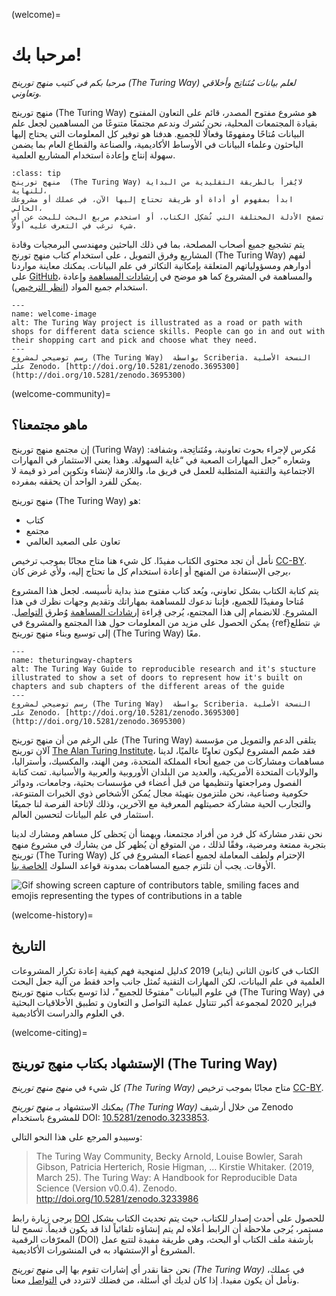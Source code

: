 (welcome)=
# مرحبا بك!

*مرحبا بكم في كتيب منهج تورينج  (The Turing Way) لعلم بيانات مُتَناتِج وأخلاقي وتعاوني.*

منهج تورينج  (The Turing Way)  هو مشروع مفتوح المصدر، قائم على التعاون المفتوح بقيادة المجتمعات المحلية، نحن نُشرك وندعم مجتمعًا متنوعًا من المساهمين لجعل علم البيانات مُتاحًا ومفهومًا وفعالًا للجميع. هدفنا هو توفير كل المعلومات التي يحتاج إليها الباحثون وعلماء البيانات في الأوساط الأكاديمية، والصناعة والقطاع العام بما يضمن سهولة إنتاج وإعادة استخدام المشاريع العلمية.

```{admonition} ملاحظة هامة
:class: tip
منهج تورينج  (The Turing Way) لايُقرأ بالطريقة التقليدية من البداية للنهاية،
ابدأ بمفهوم أو أداة أو طريقة تحتاج إليها الآن، في عملك أو مشروعك الحالي،
تصفح الأدلة المختلفة التي تُشكِل الكتاب، أو استخدم مربع البحث للبحث عن أي شيء ترغب في التعرف عليه أولاً.
```

يتم تشجيع جميع أصحاب المصلحة، بما في ذلك الباحثين ومهندسي البرمجيات وقادة المشاريع وفرق التمويل ، على استخدام كتاب منهج تورنج (The Turing Way) لفهم أدوارهم ومسؤولياتهم المتعلقة بإمكانية التكاثر في علم البيانات. يمكنك معاينة مواردنا على [GitHub](https://github.com/alan-turing-institute/the-turing-way)، والمساهمة في المشروع كما هو موضح في [إرشادات المساهمة](https://github.com/alan-turing-institute/the-turing-way/blob/main/CONTRIBUTING.md) وإعادة استخدام جميع المواد ([انظر الترخيص](https://github.com/alan-turing-institute/the-turing-way/blob/main/LICENSE.md)).

```{figure} figures/welcome.jpg
---
name: welcome-image
alt: The Turing Way project is illustrated as a road or path with shops for different data science skills. People can go in and out with their shopping cart and pick and choose what they need.
---
رسم توضيحي لمشروع (The Turing Way)  بواسطة Scriberia. النسخة الأصلية على Zenodo، [http://doi.org/10.5281/zenodo.3695300](http://doi.org/10.5281/zenodo.3695300)
```

(welcome-community)=
## ماهو مجتمعنا؟

إن مجتمع منهج تورينج (Turing Way) مُكرس لإجراء بحوث تعاونية، ومُتَناتِجة، وشفافة:  وشعاره “جعل المهارات الصعبة في “غاية السهولة. وهذا يعني الاستثمار في المهارات الاجتماعية والتقنية المتطلبة للعمل في فريق ما، واللازمة لإنشاء وتكوين أمر ذو قيمة لا يمكن للفرد الواحد أن يحققه بمفرده.

 منهج تورينج  (The Turing Way)  هو:

* كتاب
* مجتمع
* تعاون على الصعيد العالمي

نأمل أن تجد محتوى الكتاب مفيدًا. كل شيء هنا متاح مجانًا بموجب ترخيص [CC-BY](https://github.com/alan-turing-institute/the-turing-way/blob/main/LICENSE.md). يرجى الإستفادة من المنهج أو إعادة استخدام كل ما تحتاج إليه، ولأي غرض كان،

يتم كتابة الكتاب بشكل تعاوني، ويُعد كتاب مفتوح منذ بداية تأسيسه. لجعل هذا المشروع مُتاحا ومفيدًا للجميع، فإننا ندعوك للمساهمة بمهاراتك وتقديم وجهات نظرك في هذا المشروع. للانضمام إلى هذا المجتمع، يُرجى قِراءة [إرشادات المساهمة](https://github.com/alan-turing-institute/the-turing-way/blob/main/CONTRIBUTING.md) وُطرق [التواصل](https://github.com/alan-turing-institute/the-turing-way#get-in-touch). يمكن الحصول على مزيد من المعلومات حول هذا المجتمع والمشروع في {ref}`ش`. نتطلع إلى توسيع وبناء منهج تورينج (The Turing Way) معًا.

```{figure} figures/theturingway-chapters.jpg
---
name: theturingway-chapters
alt: The Turing Way Guide to reproducible research and it's stucture illustrated to show a set of doors to represent how it's built on chapters and sub chapters of the different areas of the guide
---
رسم توضيحي لمشروع (The Turing Way)  بواسطة Scriberia. النسخة الأصلية على Zenodo، [http://doi.org/10.5281/zenodo.3695300](http://doi.org/10.5281/zenodo.3695300)
```

على الرغم من أن منهج تورينج (The Turing Way) يتلقى الدعم والتمويل من مؤسسة آلان تورينج [The Alan Turing Institute](https://www.turing.ac.uk/)، فقد صُمم المشروع ليكون تعاونًا عالميًا، لدينا مساهمات ومشاركات من جميع أنحاء المملكة المتحدة، ومن الهند، والمكسيك، وأستراليا، والولايات المتحدة الأمريكية، والعديد من البلدان الأوروبية والعربية والأسبانية. تمت كتابة الفصول ومراجعتها وتنظيمها من قبل أعضاء في مؤسسات بحثية، وجامعات، ودوائر حكومية وصناعية، نحن ملتزمون بتهيئة مجال يُمكن الأشخاص ذوي الخبرات المتنوعة، والتجارب الحية مشاركة حصيتلهم المعرفية مع الآخرين، وذلك لإتاحة الفرصة لنا جميعًا استثمار في علم البيانات لتحسين العالم.

نحن نقدر مشاركة كل فرد من أفراد مجتمعنا، ويهمنا أن يَحظى كل مساهم ومشارك لدينا بتجربة ممتعة ومرضية، وفقًا لذلك ، من المتوقع أن يُظهر كل من يشارك في مشروع منهج تورينج (The Turing Way) الإحترام ولطف المعاملة لجميع أعضاء المشروع في كل الأوقات. يجب أن تلتزم جميع المساهمات بمدونة قواعد السلوك [الخاصة بنا](https://github.com/alan-turing-institute/the-turing-way/blob/main/CODE_OF_CONDUCT.md).

![Gif showing screen capture of contributors table, smiling faces and emojis representing the types of contributions in a table](https://media.giphy.com/media/gKIUisnjpj2PS75nOJ/giphy.gif)

(welcome-history)=
## التاريخ

الكتاب في كانون الثاني (يناير) 2019 كدليل لمنهجية فهم كيفية إعادة تكرار  المشروعات العلمية في علم البيانات، لكن المهارات التقنية تُمثل جانب واحد فقط من آلية جعل البحث في علوم البيانات "مفتوحًا للجميع"، لذا توسع بكتاب منهج تورينج  (The Turing Way) في فبراير 2020 لمجموعة أكبر تتناول عملية التواصل و التعاون و تطبيق الأخلاقيات البحثية في العلوم والدراست الأكاديمية.

(welcome-citing)=
## الإستشهاد بكتاب منهج تورينج  (The Turing Way)

كل شيء في _منهج منهج تورينج (The Turing Way)_ متاح مجانًا بموجب ترخيص [CC-BY](https://github.com/alan-turing-institute/the-turing-way/blob/main/LICENSE.md).

يمكنك الاستشهاد بـ _منهج تورينج  (The Turing Way)_ من خلال أرشيف Zenodo للمشروع باستخدام DOI: [10.5281/zenodo.3233853](https://doi.org/10.5281/zenodo.3233853).

وسيبدو المرجع على هذا النحو التالي:

> The Turing Way Community, Becky Arnold, Louise Bowler, Sarah Gibson, Patricia Herterich, Rosie Higman, … Kirstie Whitaker. (2019, March 25). The Turing Way: A Handbook for Reproducible Data Science (Version v0.0.4). Zenodo. http://doi.org/10.5281/zenodo.3233986

يرجى زيارة رابط [DOI](https://doi.org/10.5281/zenodo.3233853) للحصول على أحدث إصدار للكتاب، حيث يتم تحديث الكتاب بشكل مستمر، يُرجى ملاحظة أن الرابط أعلاه لم يتم إنشاؤه تلقائياً لذا قد يكون قديماً. تسمح لنا المعرّفات الرقمية (DOI) بأرشفة ملف الكتاب أو البحث، وهي طريقة مفيدة لتتبع عمل المشروع  أو الإستشهاد به في المنشورات الأكاديمية.


نحن حقا نقدر أي إشارات تقوم بها إلى _منهج تورينج  (The Turing Way)_ في عملك، ونأمل أن يكون مفيدا. إذا كان لديك أي أسئلة، من فضلك لاتتردد في [التواصل](https://github.com/alan-turing-institute/the-turing-way#get-in-touch) معنا.
